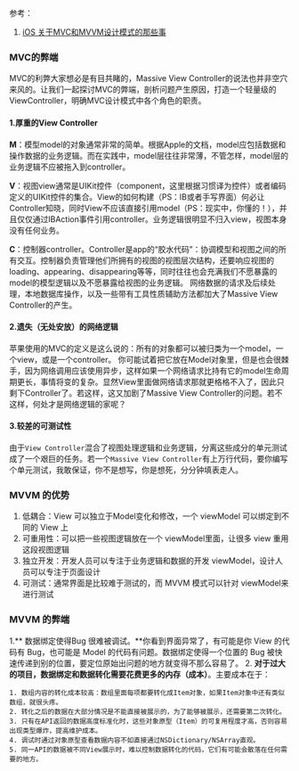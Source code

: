 参考：

1. [iOS 关于MVC和MVVM设计模式的那些事](https://www.jianshu.com/p/caaa173071f3)

### MVC的弊端
MVC的利弊大家想必是有目共睹的，Massive View Controller的说法也并非空穴来风的。让我们一起探讨MVC的弊端，剖析问题产生原因，打造一个轻量级的ViewController，明确MVC设计模式中各个角色的职责。


#### 1.厚重的View Controller
**M**：模型model的对象通常非常的简单。根据Apple的文档，model应包括数据和操作数据的业务逻辑。而在实践中，model层往往非常薄，不管怎样，model层的业务逻辑不应被拖入到controller。

**V**：视图view通常是UIKit控件（component，这里根据习惯译为控件）或者编码定义的UIKit控件的集合。View的如何构建（PS：IB或者手写界面）何必让Controller知晓，同时View不应该直接引用model（PS：现实中，你懂的！），并且仅仅通过IBAction事件引用controller。业务逻辑很明显不归入view，视图本身没有任何业务。

**C**：控制器controller。Controller是app的“胶水代码”：协调模型和视图之间的所有交互。控制器负责管理他们所拥有的视图的视图层次结构，还要响应视图的loading、appearing、disappearing等等，同时往往也会充满我们不愿暴露的model的模型逻辑以及不愿暴露给视图的业务逻辑。
网络数据的请求及后续处理，本地数据库操作，以及一些带有工具性质辅助方法都加大了Massive View Controller的产生。

#### 2.遗失（无处安放）的网络逻辑
苹果使用的MVC的定义是这么说的：所有的对象都可以被归类为一个model，一个view，或是一个controller。
你可能试着把它放在Model对象里，但是也会很棘手，因为网络调用应该使用异步，这样如果一个网络请求比持有它的model生命周期更长，事情将变的复杂。显然View里面做网络请求那就更格格不入了，因此只剩下Controller了。若这样，这又加剧了Massive View Controller的问题。若不这样，何处才是网络逻辑的家呢？

#### 3.较差的可测试性
由于`View Controller`混合了视图处理逻辑和业务逻辑，分离这些成分的单元测试成了一个艰巨的任务。若一个`Massive View Controller`有上万行代码，要你编写个单元测试，我敢保证，你不是想写，你是想死，分分钟填表走人。





### MVVM 的优势

1. 低耦合：View 可以独立于Model变化和修改，一个 viewModel 可以绑定到不同的 View 上
2. 可重用性：可以把一些视图逻辑放在一个 viewModel里面，让很多 view 重用这段视图逻辑
3. 独立开发：开发人员可以专注于业务逻辑和数据的开发 viewModel，设计人员可以专注于页面设计
4. 可测试：通常界面是比较难于测试的，而 MVVM 模式可以针对 viewModel来进行测试



### MVVM 的弊端

1.** 数据绑定使得Bug 很难被调试。**你看到界面异常了，有可能是你 View 的代码有 Bug，也可能是 Model 的代码有问题。数据绑定使得一个位置的 Bug 被快速传递到别的位置，要定位原始出问题的地方就变得不那么容易了。
2. **对于过大的项目，数据绑定和数据转化需要花费更多的内存（成本）**。主要成本在于：

    1. 数组内容的转化成本较高：数组里面每项都要转化成Item对象，如果Item对象中还有类似数组，就很头疼。
    2. 转化之后的数据在大部分情况是不能直接被展示的，为了能够被展示，还需要第二次转化。
    3. 只有在API返回的数据高度标准化时，这些对象原型（Item）的可复用程度才高，否则容易出现类型爆炸，提高维护成本。
    4. 调试时通过对象原型查看数据内容不如直接通过NSDictionary/NSArray直观。
    5. 同一API的数据被不同View展示时，难以控制数据转化的代码，它们有可能会散落在任何需要的地方。
